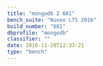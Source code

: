 ```yaml
---
title: "mongodb 2 681"
bench_suite: "Nuxeo LTS 2016"
build_number: "681"
dbprofile: "mongodb"
classifier: ""
date: 2016-11-28T12:33:21
type: "bench"
---
```

